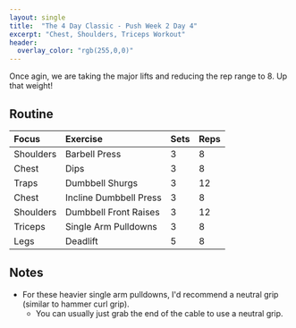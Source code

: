 ```yaml
---
layout: single
title:  "The 4 Day Classic - Push Week 2 Day 4"
excerpt: "Chest, Shoulders, Triceps Workout"
header:
  overlay_color: "rgb(255,0,0)"
---
```

Once agin, we are taking the major lifts and reducing the rep range to 8. Up that weight!

## Routine

| Focus | Exercise | Sets | Reps |
|:-|:-|:-|:-|
|Shoulders|Barbell Press|3|8|
|Chest|Dips|3|8|
|Traps|Dumbbell Shurgs|3|12|
|Chest|Incline Dumbbell Press|3|8|
|Shoulders|Dumbbell Front Raises|3|12|
|Triceps|Single Arm Pulldowns|3|8|
|Legs|Deadlift|5|8|

## Notes

- For these heavier single arm pulldowns, I'd recommend a neutral grip (similar to hammer curl grip).
  - You can usually just grab the end of the cable to use a neutral grip.
